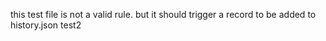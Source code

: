 
this test file is not a valid rule. but it should trigger a record to be added to history.json
test2